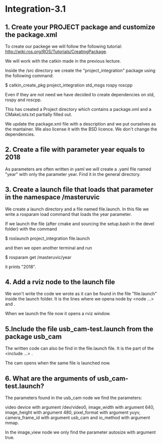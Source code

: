 # Integration-3.1

## 1. Create your PROJECT package and customize the package.xml

To create our packege we will follow the following tutorial: http://wiki.ros.org/ROS/Tutorials/CreatingPackage.

We will work with the catkin made in the previous lecture.

Inside the /src directory we create the "project_integration" package using the following command:

  $  catkin_create_pkg project_integration std_msgs rospy roscpp  
  
  Even if they are not need we have decided to create dependencies on std, rospy and roscpp.

This has created a Project directory which contains a package.xml and a CMakeLists.txt partially filled out.

We update the package.xml file with a description and we put ourselves as the mantainer. We also license it with the BSD licence. We don't change the dependencies.

## 2. Create a file with parameter year equals to 2018

As parameters are often written in yaml we will create a .yaml file named "year" with only the parameter year. Find it in the general directory.

## 3. Create a launch file that loads that parameter in the namespace /masteruvic

We create a launch directory and a file named file.launch.
In this file we write a rosparam load command that loads the year parameter.

If we launch the file (after cmake and sourcing the setup.bash in the devel folder) with the command

  $  roslaunch project_integration file.launch
  
and then we open another terminal and run

  $ rosparam get /masteruvic/year 
  
it prints "2018".

## 4. Add a rviz node to the launch file

We won't write the code we wrote as it can be found in the file "file.launch" inside the launch folder. It is the lines where we opena node by <node ...> and </node>.

When we launch the file now it opens a rviz window.

## 5.Include the file usb_cam-test.launch from the package usb_cam

The written code can also be find in the file.launch file. It is the part of the <include ...> </include>.

The cam opens when the same file is launched now.

## 6. What are the arguments of usb_cam-test.launch?

The parameters found in the usb_cam node we find the parameters:

video device with argument /dev/video0, image_width with argument 640, image_height with argument 480, pixel_format with argument yuyv, camera_frame_id with argument usb_cam and io_method with argument mmap.

In the image_view node we only find the parameter autosize with argument true.


